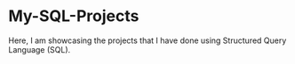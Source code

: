 # My-SQL-Projects
Here, I am showcasing the projects that I have done using Structured Query Language (SQL).
